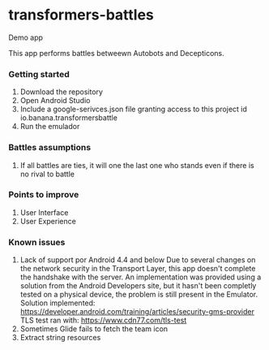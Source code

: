 # transformers-battles
Demo app

This app performs battles betweewn Autobots and Decepticons.


### Getting started

1. Download the repository
2. Open Android Studio
3. Include a google-serivces.json file granting access to this project id io.banana.transformersbattle
4. Run the emulador

### Battles assumptions

1. If all battles are ties, it will one the last one who stands even if there is no rival to battle

### Points to improve

1. User Interface
2. User Experience


### Known issues

1. Lack of support por Android 4.4 and below 
  Due to several changes on the network security in the Transport Layer, this app doesn't complete the handshake with the server. 
  An implementation was provided using a solution from the Android Developers site, but it hasn't been
  completly tested on a physical device, the problem is still present in the Emulator.
  Solution implemented: https://developer.android.com/training/articles/security-gms-provider
  TLS test ran with: https://www.cdn77.com/tls-test
2. Sometimes Glide fails to fetch the team icon
3. Extract string resources

